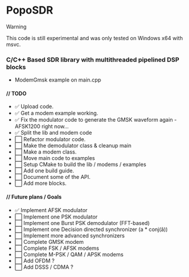 # PopoSDR

> [!WARNING]
>
> This code is still experimental and was only tested on Windows x64 with msvc.

### C/C++ Based SDR library with multithreaded pipelined DSP blocks

- ModemGmsk example on main.cpp

#### // TODO

- :white_check_mark: Upload code.
- :white_check_mark: Get a modem example working.
- :white_check_mark: Fix the modulator code to generate the GMSK waveform again - AFSK1200 right now...
- :white_check_mark: Split the lib and modem code
- :white_large_square: Refactor modulator code.
- :white_large_square: Make the demodulator class & cleanup main
- :white_large_square: Make a modem class.
- :white_large_square: Move main code to examples
- :white_large_square: Setup CMake to build the lib / modems / examples
- :white_large_square: Add one build guide.
- :white_large_square: Document some of the API.
- :white_large_square: Add more blocks.

#### // Future plans / Goals

- :white_check_mark: Implement AFSK modulator
- :white_large_square: Implement one PSK modulator
- :white_large_square: Implement one Burst PSK demodulator (FFT-based)
- :white_large_square: Implement one Decision directed synchronizer (a * conj(â))
- :white_large_square: Implement more advanced synchronizers
- :white_large_square: Complete GMSK modem
- :white_large_square: Complete FSK / AFSK modems
- :white_large_square: Complete M-PSK / QAM / APSK modems
- :white_large_square: Add OFDM ?
- :white_large_square: Add DSSS / CDMA ?
